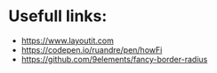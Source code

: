 # Usefull links:

- https://www.layoutit.com
- https://codepen.io/ruandre/pen/howFi
- https://github.com/9elements/fancy-border-radius
